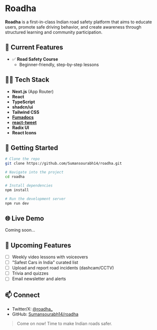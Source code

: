 # Roadha

**Roadha** is a first-in-class Indian road safety platform that aims to educate users, promote safe driving behavior, and create awareness through structured learning and community participation.

## 🚀 Current Features

- ✅ **Road Safety Course**
  - Beginner-friendly, step-by-step lessons

## 🧑‍💻 Tech Stack

- **Next.js** (App Router)
- **React**
- **TypeScript**
- **shadcn/ui**
- **Tailwind CSS**
- [**Fumadocs**](https://fumadocs.dev/)
- [**react-tweet**](https://react-tweet.vercel.app/)
- **Radix UI**
- **React Icons**

## 📁 Getting Started

```bash
# Clone the repo
git clone https://github.com/Sumansourabh14/roadha.git

# Navigate into the project
cd roadha

# Install dependencies
npm install

# Run the development server
npm run dev
```

## 🌐 Live Demo

Coming soon...

## 📌 Upcoming Features

- [ ] Weekly video lessons with voiceovers
- [ ] "Safest Cars in India" curated list
- [ ] Upload and report road incidents (dashcam/CCTV)
- [ ] Trivia and quizzes
- [ ] Email newsletter and alerts

## 📫 Connect

- Twitter/X: [@roadha\_](https://x.com/roadha_)
- GitHub: [Sumansourabh14/roadha](https://github.com/Sumansourabh14/roadha)

> Come on now! Time to make Indian roads safer.
